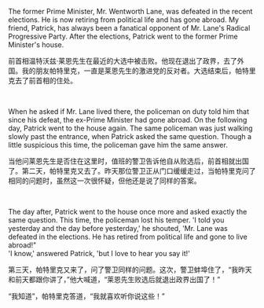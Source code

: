 The former Prime Minister, Mr. Wentworth Lane, was defeated in the recent elections. He is now retiring from political life and has gone abroad. My friend, Patrick, has always been a fanatical opponent of Mr. Lane's Radical Progressive Party. After the elections, Patrick went to the former Prime Minister's house.

前首相温特沃兹·莱恩先生在最近的大选中被击败。他现在退出了政界，去了外国。我的朋友帕特里克，一直是莱恩先生的激进党的反对者。大选结束后，帕特里克去了前首相的住处。

    



When he asked if Mr. Lane lived there, the policeman on duty told him that since his defeat, the ex-Prime Minister had gone abroad. On the following day, Patrick went to the house again. The same policeman was just walking slowly past the entrance, when Patrick asked the same question. Though a little suspicious this time, the policeman gave him the same answer.

当他问莱恩先生是否住在这里时，值班的警卫告诉他自从败选后，前首相就出国了。第二天，帕特里克又去了。昨天那位警卫正从门口缓缓走过，当帕特里克问了相同的问题时，虽然这一次很怀疑，但他还是说了同样的答案。

    



The day after, Patrick went to the house once more and asked exactly the same question. This time, the policeman lost his temper. 'I told you yesterday and the day before yesterday,' he shouted, 'Mr. Lane was defeated in the elections. He has retired from political life and gone to live abroad!"  
'I know,' answered Patrick, 'but I love to hear you say it!'

第三天，帕特里克又来了，问了警卫同样的问题。这次，警卫蚌埠住了，“我昨天和前天都跟你讲了，”他大喊道，“莱恩先生败选后就退出政界出国了！”

“我知道”，帕特里克答道，“我就喜欢听你说这些！”
